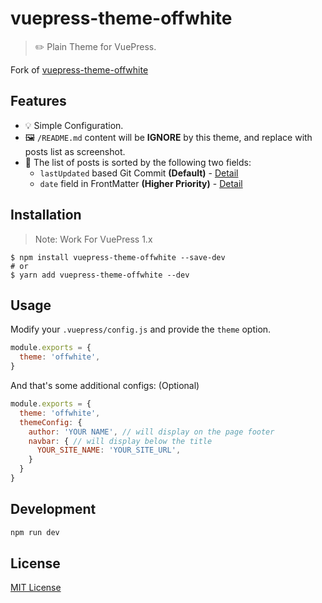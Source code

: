 # vuepress-theme-offwhite

> ✏️ Plain Theme for VuePress.

Fork of [vuepress-theme-offwhite](https://github.com/viko16/vuepress-theme-offwhite)

## Features
- 💡 Simple Configuration.
- 🖼️ `/README.md` content will be **IGNORE** by this theme, and replace with posts list as screenshot.
- 📅 The list of posts is sorted by the following two fields:
  - `lastUpdated` based Git Commit **(Default)** - [Detail](https://vuepress.vuejs.org/theme/default-theme-config.html#last-updated)
  - `date` field in FrontMatter **(Higher Priority)** - [Detail](https://vuepress.vuejs.org/guide/frontmatter.html)

## Installation

> Note: Work For VuePress 1.x

```shell
$ npm install vuepress-theme-offwhite --save-dev
# or
$ yarn add vuepress-theme-offwhite --dev
```

## Usage

Modify your `.vuepress/config.js` and provide the `theme` option.

```js
module.exports = {
  theme: 'offwhite',
}
```

And that's some additional configs: (Optional)
```js
module.exports = {
  theme: 'offwhite',
  themeConfig: {
    author: 'YOUR NAME', // will display on the page footer
    navbar: { // will display below the title
      YOUR_SITE_NAME: 'YOUR_SITE_URL',
    }
  }
}
```

## Development

```sh
npm run dev
```

## License

[MIT License](https://opensource.org/licenses/MIT)
